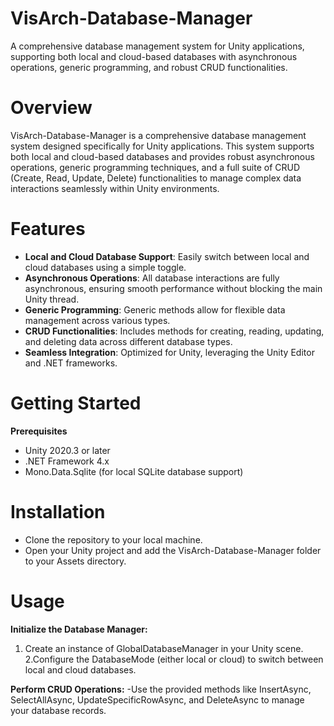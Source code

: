 # VisArch-Database-Manager
A comprehensive database management system for Unity applications, supporting both local and cloud-based databases with asynchronous operations, generic programming, and robust CRUD functionalities.

# Overview
VisArch-Database-Manager is a comprehensive database management system designed specifically for Unity applications. This system supports both local and cloud-based databases and provides robust asynchronous operations, generic programming techniques, and a full suite of CRUD (Create, Read, Update, Delete) functionalities to manage complex data interactions seamlessly within Unity environments.

# Features
- **Local and Cloud Database Support**: Easily switch between local and cloud databases using a simple toggle.
- **Asynchronous Operations**: All database interactions are fully asynchronous, ensuring smooth performance without blocking the main Unity thread.
- **Generic Programming**: Generic methods allow for flexible data management across various types.
- **CRUD Functionalities**: Includes methods for creating, reading, updating, and deleting data across different database types.
- **Seamless Integration**: Optimized for Unity, leveraging the Unity Editor and .NET frameworks.

# Getting Started
**Prerequisites**
- Unity 2020.3 or later
- .NET Framework 4.x
- Mono.Data.Sqlite (for local SQLite database support)

# Installation
- Clone the repository to your local machine.
- Open your Unity project and add the VisArch-Database-Manager folder to your Assets directory.

# Usage
**Initialize the Database Manager:**
1. Create an instance of GlobalDatabaseManager in your Unity scene.
2.Configure the DatabaseMode (either local or cloud) to switch between local and cloud databases.

**Perform CRUD Operations:**
-Use the provided methods like InsertAsync, SelectAllAsync, UpdateSpecificRowAsync, and DeleteAsync to manage your database records.
